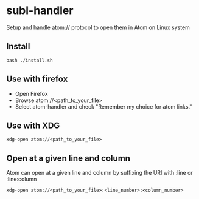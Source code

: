 subl-handler
============

Setup and handle atom:// protocol to open them in Atom on Linux system


## Install

```
bash ./install.sh
```

## Use with firefox

* Open Firefox
* Browse atom://<path_to_your_file>
* Select atom-handler and check "Remember my choice for atom links."

## Use with XDG

```
xdg-open atom://<path_to_your_file>
```

## Open at a given line and column

Atom can open at a given line and column by suffixing the URI with :line or :line:column

```
xdg-open atom://<path_to_your_file>:<line_number>:<column_number>
```
